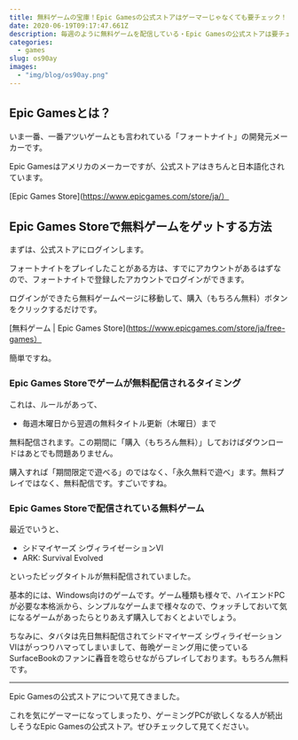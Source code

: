 ```yaml
---
title: 無料ゲームの宝庫！Epic Gamesの公式ストアはゲーマーじゃなくても要チェック！
date: 2020-06-19T09:17:47.661Z
description: 毎週のように無料ゲームを配信している・Epic Gamesの公式ストアは要チェック！Epic Gamesの特徴や無料ゲームの獲得方法などをまとめました。
categories:
  - games
slug: os90ay
images:
  - "img/blog/os90ay.png"
---
```

## Epic Gamesとは？

いま一番、一番アツいゲームとも言われている「フォートナイト」の開発元メーカーです。

Epic Gamesはアメリカのメーカーですが、公式ストアはきちんと日本語化されています。

[Epic Games Store](https://www.epicgames.com/store/ja/）

## Epic Games Storeで無料ゲームをゲットする方法

まずは、公式ストアにログインします。

フォートナイトをプレイしたことがある方は、すでにアカウントがあるはずなので、フォートナイトで登録したアカウントでログインができます。

ログインができたら無料ゲームページに移動して、購入（もちろん無料）ボタンをクリックするだけです。

[無料ゲーム | Epic Games Store](https://www.epicgames.com/store/ja/free-games）

簡単ですね。

### Epic Games Storeでゲームが無料配信されるタイミング

これは、ルールがあって、

- 毎週木曜日から翌週の無料タイトル更新（木曜日）まで

無料配信されます。この期間に「購入（もちろん無料）」しておけばダウンロードはあとでも問題ありません。

購入すれば「期間限定で遊べる」のではなく、「永久無料で遊べ」ます。無料プレイではなく、無料配信です。すごいですね。

### Epic Games Storeで配信されている無料ゲーム

最近でいうと、

- シドマイヤーズ シヴィライゼーションVI
- ARK: Survival Evolved

といったビッグタイトルが無料配信されていました。

基本的には、Windows向けのゲームです。ゲーム種類も様々で、ハイエンドPCが必要な本格派から、シンプルなゲームまで様々なので、ウォッチしておいて気になるゲームがあったらとりあえず購入しておくとよいでしょう。

ちなみに、タバタは先日無料配信されてシドマイヤーズ シヴィライゼーションVIはがっつりハマってしまいまして、毎晩ゲーミング用に使っているSurfaceBookのファンに轟音を唸らせながらプレイしております。もちろん無料です。

---

Epic Gamesの公式ストアについて見てきました。

これを気にゲーマーになってしまったり、ゲーミングPCが欲しくなる人が続出しそうなEpic Gamesの公式ストア。ぜひチェックして見てください。
